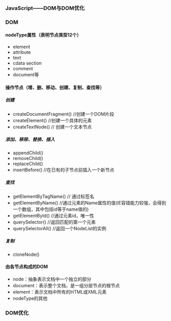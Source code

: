 ### JavaScript——DOM与DOM优化

### DOM

#### nodeType属性（表明节点类型12个）
+ element
+ attribute
+ text
+ cdata section
+ comment
+ document等
 
#### 操作节点（增、删、移动、创建、复制、查找等）
##### 创建
+ createDocumentFragment() //创建一个DOM片段
+ createElement() //创建一个具体的元素
+ createTextNode() // 创建一个文本节点

##### 添加、移除、替换、插入
+ appendChild()
+ removeChild()
+ replaceChild()
+ insertBefore() //在已有的子节点前插入一个新节点
 
##### 查找
+ getElementByTagName() // 通过标签名
+ getElementByName() //通过元素的Name属性的值(IE容错能力较强，会得到一个数组，其中包括id等于name值的)
+ getElementById() //通过元素id，唯一性
+ querySelector() //返回匹配的第一个元素
+ querySelectorAll() //返回一个NodeList的实例

##### 复制
+ cloneNode()

#### 由各节点构成的DOM
+ node：抽象表示文档中一个独立的部分
+ document：表示整个文档，是一组分层节点的根节点
+ element：表示文档中所有的HTML或XML元素
+ nodeType的其他

### DOM优化
